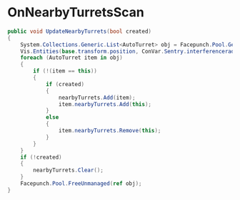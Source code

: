 <Badge type="danger" text="Carbon Compatible"/><Badge type="warning" text="Oxide Compatible"/>
# OnNearbyTurretsScan
```csharp
public void UpdateNearbyTurrets(bool created)
{
	System.Collections.Generic.List<AutoTurret> obj = Facepunch.Pool.Get<System.Collections.Generic.List<AutoTurret>>();
	Vis.Entities(base.transform.position, ConVar.Sentry.interferenceradius, obj, 256, UnityEngine.QueryTriggerInteraction.Ignore);
	foreach (AutoTurret item in obj)
	{
		if (!(item == this))
		{
			if (created)
			{
				nearbyTurrets.Add(item);
				item.nearbyTurrets.Add(this);
			}
			else
			{
				item.nearbyTurrets.Remove(this);
			}
		}
	}
	if (!created)
	{
		nearbyTurrets.Clear();
	}
	Facepunch.Pool.FreeUnmanaged(ref obj);
}

```

